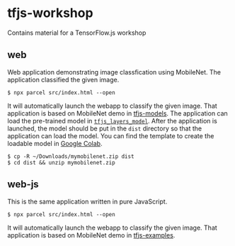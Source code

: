 # tfjs-workshop

Contains material for a TensorFlow.js workshop

## web

Web application demonstrating image classfication using MobileNet. The application classified the given image.

```
$ npx parcel src/index.html --open
```

It will automatically launch the webapp to classify the given image.
That application is based on MobileNet demo in [tfjs-models](https://github.com/tensorflow/tfjs-models).
The application can load the pre-trained model in [`tfjs_layers_model`](https://github.com/tensorflow/tfjs-converter#python-to-javascript). After the application is launched, the model should be put in the `dist` directory so that the application can load the model. You can find the template to create the loadable model in [Google Colab](https://colab.research.google.com/drive/1gRk3I3JudOl1u2ddvmSiVu1_ggS6hPvB).

```
$ cp -R ~/Downloads/mymobilenet.zip dist
$ cd dist && unzip mymobilenet.zip
```

## web-js

This is the same application written in pure JavaScript.

```
$ npx parcel src/index.html --open
```

It will automatically launch the webapp to classify the given image.
That application is based on MobileNet demo in [tfjs-examples](https://github.com/tensorflow/tfjs-examples/tree/master/mobilenet).
